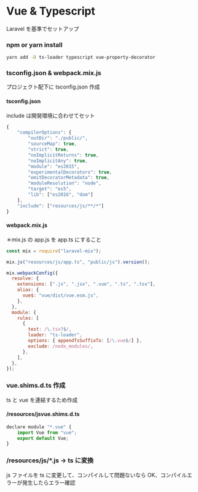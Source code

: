 # Vue & Typescript

Laravel を基準でセットアップ

### npm or yarn install

```bash
yarn add -D ts-loader typescript vue-property-decorator
```

### tsconfig.json & webpack.mix.js

プロジェクト配下に tsconfig.json 作成

#### tsconfig.json

include は開発環境に合わせてセット

```javascript
{
    "compilerOptions": {
        "outDir": "./public/",
        "sourceMap": true,
        "strict": true,
        "noImplicitReturns": true,
        "noImplicitAny": true,
        "module": "es2015",
        "experimentalDecorators": true,
        "emitDecoratorMetadata": true,
        "moduleResolution": "node",
        "target": "es5",
        "lib": ["es2016", "dom"]
    },
    "include": ["resources/js/**/*"]
}
```

#### webpack.mix.js

＊mix.js の app.js を app.ts にすること

```javascript
const mix = require("laravel-mix");

mix.js("resources/js/app.ts", "public/js").version();

mix.webpackConfig({
  resolve: {
    extensions: [".js", ".jsx", ".vue", ".ts", ".tsx"],
    alias: {
      vue$: "vue/dist/vue.esm.js",
    },
  },
  module: {
    rules: [
      {
        test: /\.tsx?$/,
        loader: "ts-loader",
        options: { appendTsSuffixTo: [/\.vue$/] },
        exclude: /node_modules/,
      },
    ],
  },
});
```

### vue.shims.d.ts 作成

ts と vue を連結するため作成

#### /resources/jsvue.shims.d.ts

```javascript
declare module "*.vue" {
    import Vue from "vue";
    export default Vue;
}
```

### /resources/js/\*.js -> ts に変換

js ファイルを ts に変更して、コンパイルして問題ないなら OK、コンパイルエラーが発生したらエラー確認
